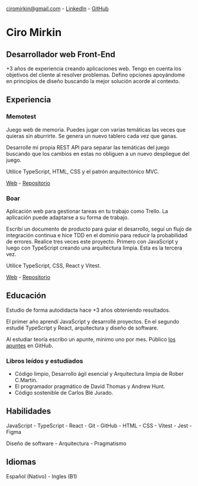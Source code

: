ciromirkin@gmail.com - [LinkedIn](https://www.linkedin.com/in/ciro-mirkin-775a85278) - [GitHub](https://github.com/CiroMirkin)

# Ciro Mirkin
## Desarrollador web Front-End

+3 años de experiencia creando aplicaciones web. Tengo en cuenta los objetivos del cliente al resolver problemas. Defino opciones apoyándome en principios de diseño buscando la mejor solución acorde al contexto.

## Experiencia

### Memotest

Juego web de memoria. Puedes jugar con varias temáticas las veces que quieras sin aburrirte. Se genera un nuevo tablero cada vez que ganas.

Desarrolle mi propia REST API para separar las temáticas del juego buscando que los cambios en estas no obliguen a un nuevo despliegue del juego. 

Utilice TypeScript, HTML, CSS y el patrón arquitectónico MVC.

[Web](https://cm-memotest.netlify.app/) - [Repositorio](https://github.com/CiroMirkin/memotest_TS)

### Boar

Aplicación web para gestionar tareas en tu trabajo como Trello. La aplicación puede adaptarse a su forma de trabajo. 

Escribí un documento de producto para guiar el desarrollo, seguí un flujo de integración continua e hice TDD en el dominio para reducir la probabilidad de errores. Realice tres veces este proyecto. Primero con JavaScript y luego con TypeScript creando una arquitectura limpia. Esta es la tercera vez.

Utilice TypeScript, CSS, React y Vitest.

[Web](https://cm-boar.netlify.app/) - [Repositorio](https://github.com/CiroMirkin/Boar)

## Educación

Estudio de forma autodidacta hace +3 años obteniendo resultados.

El primer año aprendí JavaScript y desarrollé proyectos. En el segundo estudié TypeScript y React, arquitectura y diseño de software.

Al estudiar teoría escribo un apunte, mínimo uno por mes. Público [los apuntes](https://github.com/CiroMirkin/Apuntes) en GitHub.

### Libros leídos y estudiados

* Código limpio, Desarrollo ágil esencial y Arquitectura limpia de Rober C.Martin.
* El programador pragmático de David Thomas y Andrew Hunt.
* Código sostenible de Carlos Blé Jurado.

## Habilidades

JavaScript - TypeScript - React - Git - GitHub - HTML - CSS - Vitest - Jest - Figma

Diseño de software - Arquitectura - Pragmatismo

## Idiomas

Español (Nativo) - Ingles (B1)
